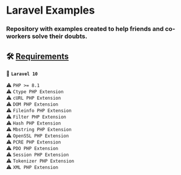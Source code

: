 
# Laravel Examples  
### Repository with examples created to help friends and co-workers solve their doubts.  
  
## 🛠 [Requirements](https://laravel.com/docs/10.x/deployment#server-requirements)
 
🛑 **`Laravel 10`**

⚠️ `PHP >= 8.1`<br/>
⚠️ `Ctype PHP Extension`<br/>
⚠️ `cURL PHP Extension`<br/>
⚠️ `DOM PHP Extension`<br/>
⚠️ `Fileinfo PHP Extension`<br/>
⚠️ `Filter PHP Extension`<br/>
⚠️ `Hash PHP Extension`<br/>
⚠️ `Mbstring PHP Extension`<br/>
⚠️  `OpenSSL PHP Extension`<br/>
⚠️ `PCRE PHP Extension`<br/>
⚠️ `PDO PHP Extension`<br/>
⚠️ `Session PHP Extension`<br/>
⚠️ `Tokenizer PHP Extension`<br/>
⚠️ `XML PHP Extension`<br/>
